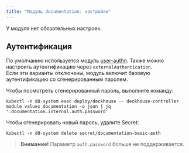 ```yaml
---
title: "Модуль documentation: настройки"
---
```


У модуля нет обязательных настроек.

<!-- SCHEMA -->

## Аутентификация

По умолчанию используется модуль [user-authn](/documentation/v1/modules/150-user-authn/). Также можно настроить аутентификацию через `externalAuthentication`.  
Если эти варианты отключены, модуль включит базовую аутентификацию со сгенерированным паролем.

Чтобы посмотреть сгенерированный пароль, выполните команду:

```shell
kubectl -n d8-system exec deploy/deckhouse -- deckhouse-controller module values documentation -o json | jq '.documentation.internal.auth.password'
```

Чтобы сгенерировать новый пароль, удалите Secret:

```shell
kubectl -n d8-system delete secret/documentation-basic-auth
```

> **Внимание!** Параметр `auth.password` больше не поддерживается.
